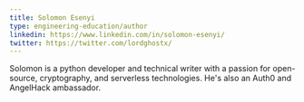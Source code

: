 ```yaml
---
title: Solomon Esenyi
type: engineering-education/author
linkedin: https://www.linkedin.com/in/solomon-esenyi/
twitter: https://twitter.com/lordghostx/
---
```

Solomon is a python developer and technical writer with a passion for open-source, cryptography, and serverless technologies. He's also an Auth0 and AngelHack ambassador.
